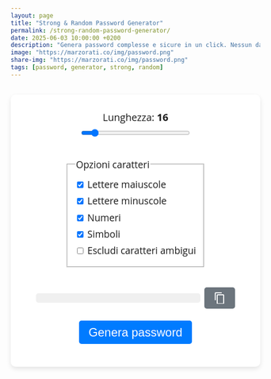 ```yaml
---
layout: page
title: "Strong & Random Password Generator"
permalink: /strong-random-password-generator/
date: 2025-06-03 10:00:00 +0200
description: "Genera password complesse e sicure in un click. Nessun dato inviato al server: tutto avviene localmente nel tuo browser."
image: "https://marzorati.co/img/password.png"
share-img: "https://marzorati.co/img/password.png"
tags: [password, generator, strong, random]
---
```


<link rel="preconnect" href="https://fonts.googleapis.com">
<link rel="preconnect" href="https://fonts.gstatic.com" crossorigin>
<link href="https://fonts.googleapis.com/css2?family=Open+Sans:wght@400;600&display=swap" rel="stylesheet">

<style>
  /* --- RESET & UTILITIES --- */
  input[type=number]::-webkit-inner-spin-button,
  input[type=number]::-webkit-outer-spin-button {
    -webkit-appearance: none; margin: 0;
  }
  input[type=number] { -moz-appearance: textfield; }

  /* --- GENERATOR STYLES --- */
  .generator-wrapper {
    font-family: 'Open Sans', sans-serif;
    max-width: 600px;
    margin: 2rem auto;
    padding: 2rem;
    background: #fff;
    border-radius: 10px;
    box-shadow: 0 4px 10px rgba(0,0,0,.1);
    text-align: center;
  }

  .length-slider-wrapper {
    display: flex;
    flex-direction: column;
    align-items: center;
    margin-bottom: 1.5rem;
  }

  .length-slider-wrapper label {
    margin-bottom: .5rem;
    font-size: 1.25rem;
  }

  .length-slider {
    width: 220px;
    max-width: 100%;
  }

  .checkboxes {
    margin: 1rem 0;
    font-size: 1.2rem;
    text-align: left;
    display: inline-block;
  }
  .checkboxes label { display: block; margin: .4rem 0; }

  #password-output {
    font-size: 1.8rem;
    font-weight: 600;
    word-break: break-all;
    background: #f0f0f0;
    padding: .6rem 1rem;
    border-radius: 5px;
    min-width: 300px;
  }

  .btn {
    padding: .6rem 1.2rem;
    font-size: 1.5rem;
    border: none;
    border-radius: 5px;
    background-color: #007bff;
    color: #fff;
    cursor: pointer;
  }

  .copy-feedback {
    font-size: 1rem;
    color: #28a745;
    margin-top: 1rem;
    display: none;
  }
</style>

<main class="generator-wrapper">

  <!-- ✅ Barra lunghezza centrata -->
  <div class="length-slider-wrapper">
    <label for="lengthRange">
      Lunghezza: <strong id="lengthValue">16</strong>
    </label>
    <input type="range" id="lengthRange" min="4" max="128" value="16" class="length-slider">
  </div>

  <fieldset class="checkboxes">
    <legend>Opzioni caratteri</legend>
    <label><input type="checkbox" id="uppercase" checked> Lettere maiuscole</label>
    <label><input type="checkbox" id="lowercase" checked> Lettere minuscole</label>
    <label><input type="checkbox" id="numbers" checked> Numeri</label>
    <label><input type="checkbox" id="symbols" checked> Simboli</label>
    <label><input type="checkbox" id="excludeAmbiguous"> Escludi caratteri ambigui</label>
  </fieldset>

  <div style="display:flex;justify-content:center;align-items:center;gap:.5rem;margin:1.5rem 0;">
    <output id="password-output" aria-live="polite" aria-atomic="true"></output>
    <button id="copyBtn" class="btn" aria-label="Copia negli appunti" style="background:#6c757d;">
      <svg xmlns="http://www.w3.org/2000/svg" width="24" height="24" fill="currentColor" viewBox="0 0 24 24">
        <path d="M16 1H4a2 2 0 0 0-2 2v14h2V3h12V1zm3 4H8a2 2 0 0 0-2 2v16a2 2 0 0 0 2 2h11a2 2 0 0 0 2-2V7a2 2 0 0 0-2-2zm0 18H8V7h11v16z"/>
      </svg>
    </button>
  </div>

  <button id="generateBtn" class="btn">Genera password</button>
  <p id="copy-feedback" class="copy-feedback" aria-live="assertive">Password copiata negli appunti!</p>
</main>

<script>
(() => {
  const $ = sel => document.querySelector(sel);
  const lengthRange = $('#lengthRange');
  const lengthValue = $('#lengthValue');
  const outputEl = $('#password-output');
  const feedbackEl = $('#copy-feedback');

  const charset = {
    uppercase: 'ABCDEFGHIJKLMNOPQRSTUVWXYZ',
    lowercase: 'abcdefghijklmnopqrstuvwxyz',
    numbers: '0123456789',
    symbols: '!@#$%^&*()-_=+[]{};:,.<>?'
  };
  const ambiguous = /[0O1lI]/g;

  function getCharset() {
    let chars = '';
    if ($('#uppercase').checked) chars += charset.uppercase;
    if ($('#lowercase').checked) chars += charset.lowercase;
    if ($('#numbers').checked) chars += charset.numbers;
    if ($('#symbols').checked) chars += charset.symbols;
    if ($('#excludeAmbiguous').checked) chars = chars.replace(ambiguous, '');
    return chars;
  }

  function generatePassword() {
    const length = +lengthRange.value;
    const chars = getCharset();
    if (!chars) {
      outputEl.textContent = 'Seleziona almeno un tipo di carattere.';
      outputEl.style.color = 'red';
      return;
    }
    let pwd = '';
    const random = new Uint32Array(length);
    crypto.getRandomValues(random);
    for (let i = 0; i < length; i++) pwd += chars[random[i] % chars.length];
    outputEl.textContent = pwd;
    outputEl.style.color = 'black';
  }

  async function copyPassword() {
    const txt = outputEl.textContent;
    if (!txt || txt.includes('Seleziona')) return;
    try {
      await navigator.clipboard.writeText(txt);
      feedbackEl.style.display = 'block';
      setTimeout(() => feedbackEl.style.display = 'none', 2000);
    } catch (err) {
      console.error(err);
    }
  }

  /* -- event listeners -- */
  lengthRange.addEventListener('input', () => {
    lengthValue.textContent = lengthRange.value;
    generatePassword();
  });
  $('#generateBtn').addEventListener('click', generatePassword);
  $('#copyBtn').addEventListener('click', copyPassword);
  document.addEventListener('keydown', e => {
    if ((e.ctrlKey || e.metaKey) && e.key === 'g') {
      e.preventDefault();
      generatePassword();
    }
  });

  generatePassword(); // prima generazione al caricamento
})();
</script>